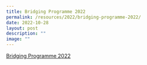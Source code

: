 ```yaml
---
title: Bridging Programme 2022
permalink: /resources/2022/bridging-programme-2022/
date: 2022-10-28
layout: post
description: ""
image: ""
---
```

[Bridging Programme 2022](/files/Bridging%20Programme%202022.pdf)